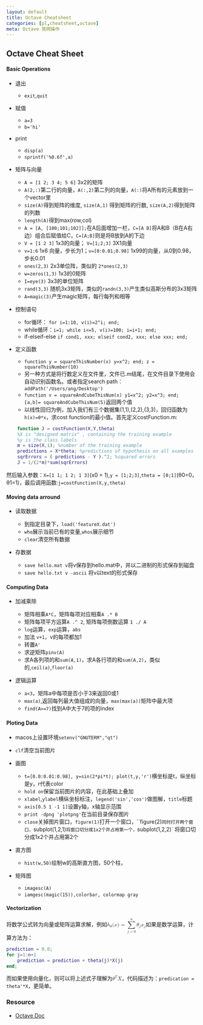 ```yaml
---
layout: default
title: Octave Cheatsheet
categories: [pl,cheatsheet,octave]
meta: Octave 简明操作
---
```


## Octave Cheat Sheet

#### Basic Operations

- 退出
	- `exit`,`quit` 
- 赋值
	- `a=3`
	- `b='hi'` 
	
- print
	- `disp(a)`
	- `sprintf('%0.6f',a)`

- 矩阵与向量
	- `A = [1 2; 3 4; 5 6]` 3x2的矩阵
	- `A(2,:)`第二行的向量，`A(:,2)`第二列的向量，`A(:)`将A所有的元素放到一个vector里
	- `size(A)`得到矩阵的维度, `size(A,1)` 得到矩阵的行数, `size(A,2)`得到矩阵的列数
	- `length(A)`得到max(row,col)
	- `A = [A, [100;101;102]];`在A后面增加一栏，`C=[A B]`将A和B（B在A右边）组合后赋值给C，`C=[A;B]`则是将B放到A的下边
	- `V = [1 2 3]` 1x3的向量； `V=[1;2;3]` 3X1向量
	- `v=1:6` 1x6 向量，步长为1；`v=[0:0.01;0.98]` 1x99的向量，从0到0.98，步长0.01
	- `ones(2,3)` 2x3单位阵，类似的 `2*ones(2,3)`
	- `w=zeros(1,3)` 1x3的0矩阵
	- `I=eye(3)` 3x3的单位矩阵
	- `rand(3,3)` 随机3x3矩阵，类似的`randn(3,3)`产生类似高斯分布的3x3矩阵
	- `A=magic(3)`产生magic矩阵，每行每列和相等

- 控制语句
	- for循环： `for i=1:10, v(i)=2^i; end;` 
	- while循环：`i=1; while i<=5, v(i)=100; i=i+1; end;`
	- if-elseif-else `if cond1, xxx; elseif cond2, xxx; else xxx; end;`

- 定义函数
	- `function y = squareThisNumber(x) y=x^2; end; z = squareThisNumber(10)`
	- 另一种方式是将行数定义在文件里，文件已.m结尾，在文件目录下使用会自动识别函数名。或者指定search path：`addPath('/Users/ang/Desktop')`
	- `function v = squareAndCubeThisNum(x) y1=x^2; y2=x^3; end; [a,b]= squareAndCubeThisNum(5)`返回两个值
	- 以线性回归为例，加入我们有三个数据集(1,1),(2,2),(3,3)，回归函数为`h(x)=θ*x`，求cost function的最小值。首先定义costFunction.m:

```matlab
	function J = costFunction(X,Y,theta)
	%X is "designed matrix" , containing the training example
	%y is the class labels
	m = size(X,1); %number of the training example
	predictions = X*theta; %predictions of hypothesis on all examples
	sqrErrors = ( predictions - Y ).^2; %squared errors
	J = 1/(2*m)*sum(sqrErrors)
```

然后输入参数：`X=[1 1; 1 2; 1 3]`(x0 = 1),`y = [1;2;3]`,`theta = [0;1]`(θ0=0，θ1=1)，最后调用函数:`j=costFunction(X,y,theta)`

#### Moving data arround

- 读取数据
	- 到指定目录下，`load('featureX.dat')` 
	- `who`展示当前已有的变量,`whos`展示细节
	- `clear`清空所有数据

- 存数据
	- `save hello.mat v`将v保存到hello.mat中，并以二进制的形式保存到磁盘 
	- `save hello.txt v -ascii` 将v以text的形式保存


#### Computing Data

- 加减乘除
	- 矩阵相乘`A*C`，矩阵每项对应相乘`A .* B` 
	- 矩阵每项平方运算`A .^ 2`, 矩阵每项倒数运算 `1 ./ A `
	- `log`运算，`exp`运算，`abs`
	- 加法 `v+1`，v的每项都加1
	- 转置`A'`
	- 求逆矩阵`pinv(A)`
	- 求A各列项的和`sum(A,1)`，求A各行项的和`sum(A,2)`，类似的,`ceil(a)`,`floor(a)`

- 逻辑运算
	- `a<3`，矩阵a中每项是否小于3来返回0或1
	- `max(a)`,返回每列最大值组成的向量，`max(max(a))`矩阵中最大项
	- `find(A>=7)`找到A中大于7的项的index

#### Ploting Data

- macos上设置环境`setenv("GNUTERM","qt")`
- `clf`清空当前图片
- 画图
	- `t=[0.0:0.01:0.98], y=sin(2*pi*t); plot(t,y,'r')`横坐标是t，纵坐标是y，r代表color
	- `hold on`保留当前图片的内容，在此基础上叠加
	- `xlabel`,`ylabel`横纵坐标标注，`legend('sin','cos')`做图解，`title`标题
	- `axis[0.5 1 -1 1]`设置y轴，x轴显示范围
	- `print -dpng 'plotpng'`在当前目录保存图片
	- `close`关掉图片窗口，`figure(1)`打开一个窗口，``figure(2)`同时打开两个窗口，`subplot(1,2,1)`将窗口切分成1x2个并占用第一个，`subplot(1,2,2)` 将窗口切分成1x2个并占用第2个
- 直方图
	- `hist(w,50)`绘制w的高斯直方图，50个柱，

- 矩阵图
	- `imagesc(A)` 
	- `iamgesc(magic(15)),colorbar, colormap gray`

#### Vectorization

将数学公式转为向量或矩阵运算求解，例如<math><msub><mi>h</mi><mi>θ</mi></msub><mo stretchy="false">(</mo><mi>x</mi><mo stretchy="false">)</mo><mo>=</mo><mstyle displaystyle="true"><munderover><mo>∑</mo><mrow class="MJX-TeXAtom-ORD">	<mi>j</mi>	<mo>=</mo>	<mn>0</mn></mrow><mrow>	<mi>n</mi></mrow></munderover></mstyle><msub><mi>θ</mi><mi>j</mi></msub><msub><mi>x</mi><mi>j</mi></msub></math>如果是数学运算，计算方法为：

```matlab
prediction = 0.0;
for j=1:n+1
	prediction = prediction + theta(j)*X(j)
end;

```

而如果使用向量化，则可以将上述式子理解为<math><msup><mi>θ</mi><mi>T</mi></msup><mi>X</mi></math>，代码描述为：`predication = theta'*X`，更简单。 

### Resource

- [Octave Doc](https://octave.org/doc/)